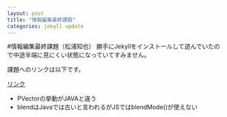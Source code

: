 ```yaml
---
layout: post
title: "情報編集最終課題"
categories: jekyll update
---
```


#情報編集最終課題（松浦知也）
勝手にJekyllをインストールして遊んでいたので中途半端に見にくい状態になっていてすみません。

課題へのリンクは以下です。

[リンク](./infoeditkadai)

* PVectorの挙動がJAVAと違う
* blendはJavaでは古いと言われるがJSではblendMode()が使えない
